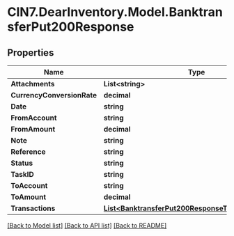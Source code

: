 # CIN7.DearInventory.Model.BanktransferPut200Response

## Properties

| Name                       | Type                                                                                                          | Description | Notes      |
| -------------------------- | ------------------------------------------------------------------------------------------------------------- | ----------- | ---------- |
| **Attachments**            | **List&lt;string&gt;**                                                                                        |             | [optional] |
| **CurrencyConversionRate** | **decimal**                                                                                                   |             | [optional] |
| **Date**                   | **string**                                                                                                    |             | [optional] |
| **FromAccount**            | **string**                                                                                                    |             | [optional] |
| **FromAmount**             | **decimal**                                                                                                   |             | [optional] |
| **Note**                   | **string**                                                                                                    |             | [optional] |
| **Reference**              | **string**                                                                                                    |             | [optional] |
| **Status**                 | **string**                                                                                                    |             | [optional] |
| **TaskID**                 | **string**                                                                                                    |             | [optional] |
| **ToAccount**              | **string**                                                                                                    |             | [optional] |
| **ToAmount**               | **decimal**                                                                                                   |             | [optional] |
| **Transactions**           | [**List&lt;BanktransferPut200ResponseTransactionsInner&gt;**](BanktransferPut200ResponseTransactionsInner.md) |             | [optional] |

[[Back to Model list]](../README.md#documentation-for-models) [[Back to API list]](../README.md#documentation-for-api-endpoints) [[Back to README]](../README.md)

